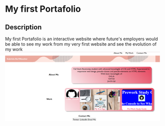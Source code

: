 # My first Portafolio 
## Description 

My first Portafolio is an interactive website where future's employers
would be able to see my work from my very first website and see the evolution of 
my work 
![Challenge-2](image.png)
